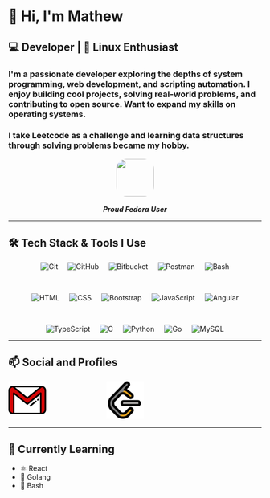 # 👋 Hi, I'm Mathew

## 💻 Developer | 🐧 Linux Enthusiast

### I'm a passionate developer exploring the depths of **system programming**, **web development**, and **scripting automation**. I enjoy building cool projects, solving real-world problems, and contributing to open source. Want to expand my skills on **operating systems**.

### I take **Leetcode** as a challenge and learning data structures through solving problems became my hobby.

<p align="center">
  <img src="https://raw.githubusercontent.com/marwin1991/profile-technology-icons/refs/heads/main/icons/fedora.png" style="border-radius: 20px ; height: 75px ; width: 75px">
</p>
<p align="center"><i><strong>Proud Fedora User</strong></i></p>

---

## 🛠️ Tech Stack & Tools I Use

<p align="center">
  <img src="https://raw.githubusercontent.com/marwin1991/profile-technology-icons/main/icons/git.png" width="55" alt="Git"/>
  &nbsp;&nbsp;&nbsp;
  <img src="https://raw.githubusercontent.com/marwin1991/profile-technology-icons/main/icons/github.png" width="55" alt="GitHub"/>
  &nbsp;&nbsp;&nbsp;
  <img src="https://raw.githubusercontent.com/marwin1991/profile-technology-icons/main/icons/bitbucket.png" width="55" alt="Bitbucket"/>
  &nbsp;&nbsp;&nbsp;
  <img src="https://raw.githubusercontent.com/marwin1991/profile-technology-icons/main/icons/postman.png" width="55" alt="Postman"/>
  &nbsp;&nbsp;&nbsp;
  <img src="https://raw.githubusercontent.com/marwin1991/profile-technology-icons/main/icons/bash.png" width="55" alt="Bash"/>
</p>

<br>

<p align="center">
  <img src="https://raw.githubusercontent.com/marwin1991/profile-technology-icons/main/icons/html.png" width="55" alt="HTML"/>
  &nbsp;&nbsp;&nbsp;
  <img src="https://raw.githubusercontent.com/marwin1991/profile-technology-icons/main/icons/css.png" width="55" alt="CSS"/>
  &nbsp;&nbsp;&nbsp;
  <img src="https://raw.githubusercontent.com/marwin1991/profile-technology-icons/main/icons/bootstrap.png" width="55" alt="Bootstrap"/>
  &nbsp;&nbsp;&nbsp;
  <img src="https://raw.githubusercontent.com/marwin1991/profile-technology-icons/main/icons/javascript.png" width="55" alt="JavaScript"/>
  &nbsp;&nbsp;&nbsp;
  <img src="https://raw.githubusercontent.com/marwin1991/profile-technology-icons/main/icons/angular.png" width="55" alt="Angular"/>
</p>

<br>

<p align="center">
  <img src="https://raw.githubusercontent.com/marwin1991/profile-technology-icons/main/icons/typescript.png" width="55" alt="TypeScript"/>
  &nbsp;&nbsp;&nbsp;
  <img src="https://raw.githubusercontent.com/marwin1991/profile-technology-icons/main/icons/c.png" width="55" alt="C"/>
  &nbsp;&nbsp;&nbsp;
  <img src="https://raw.githubusercontent.com/marwin1991/profile-technology-icons/main/icons/python.png" width="55" alt="Python"/>
  &nbsp;&nbsp;&nbsp;
  <img src="https://raw.githubusercontent.com/marwin1991/profile-technology-icons/main/icons/go.png" width="55" alt="Go"/>
  &nbsp;&nbsp;&nbsp;
  <img src="https://raw.githubusercontent.com/marwin1991/profile-technology-icons/main/icons/mysql.png" width="55" alt="MySQL"/>
</p>

---

## 📫 Social and Profiles

<a href="mailto:mathewabhinav2005@gmail.com"><img src="gmail.png" height="75px" width="75px"></a>
&nbsp; &nbsp;
<a href="https://leetcode.com/u/mat_hew_24/"><img src="leetcode.png" height="75px" width="75px" style="margin: 0px 100px"></a>

---

## 🧠 Currently Learning

- ⚛️ React
- 🦫 Golang
- 🐚 Bash
